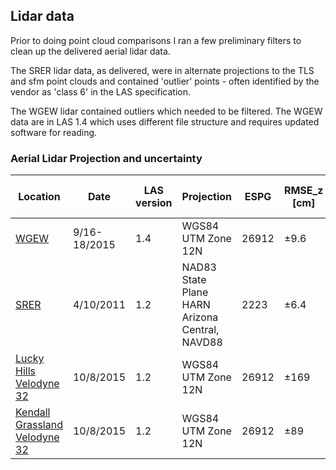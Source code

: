 ## Lidar data 

Prior to doing point cloud comparisons I ran a few preliminary filters to clean up the delivered aerial lidar data. 

The SRER lidar data, as delivered, were in alternate projections to the TLS and sfm point clouds and contained 'outlier' points - often identified by the vendor as 'class 6' in the LAS specification.

The WGEW lidar contained outliers which needed to be filtered. The WGEW data are in LAS 1.4 which uses different file structure and requires updated software for reading.


### Aerial Lidar Projection and uncertainty

|Location|Date|LAS version|Projection|ESPG|RMSE_z [cm]|RMSE_h [cm]|GCP|GCP RMSE [cm]|PPSM (p/m^2)|
|--------|----|-----------|----------|----|-----------|-----------|---|-------------|------------|
|[WGEW](https://github.com/tyson-swetnam/lidar_sfm_data_fusion/blob/master/lidar/wgew_2015_lidar_ftp.txt)|9/16-18/2015|1.4|WGS84 UTM Zone 12N|26912|&plusmn;9.6|&plusmn;100|8 - 12||
|[SRER](https://github.com/tyson-swetnam/lidar_sfm_data_fusion/blob/master/lidar/srer_2011_lidar_ftp.txt)|4/10/2011|1.2|NAD83 State Plane HARN Arizona Central, NAVD88|2223|&plusmn;6.4|&plusmn;100|8 - 13 |
|[Lucky Hills Velodyne 32]()|10/8/2015|1.2|WGS84 UTM Zone 12N|26912|&plusmn;169|&plusmn;|NA|NA|37|
|[Kendall Grassland Velodyne 32]()|10/8/2015|1.2|WGS84 UTM Zone 12N|26912|&plusmn;89|&plusmn;|NA|NA|35|
